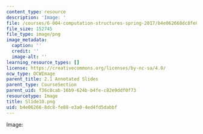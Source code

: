 ```yaml
---
content_type: resource
description: 'Image: '
file: /courses/6-004-computation-structures-spring-2017/b4e062668dc8fe88e3a04ed4fd5dabbf_Slide10.png
file_size: 152745
file_type: image/png
image_metadata:
  caption: ''
  credit: ''
  image-alt: ''
learning_resource_types: []
license: https://creativecommons.org/licenses/by-nc-sa/4.0/
ocw_type: OCWImage
parent_title: 2.1 Annotated Slides
parent_type: CourseSection
parent_uid: f36c8cab-16b9-624b-b4fe-c82e9ddf0f73
resourcetype: Image
title: Slide10.png
uid: b4e06266-8dc8-fe88-e3a0-4ed4fd5dabbf
---
```

Image: 